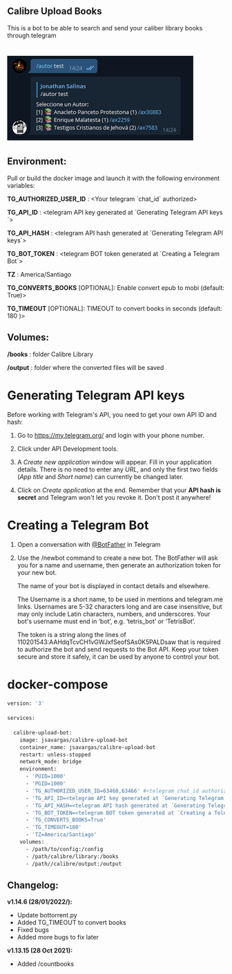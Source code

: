 

## Calibre Upload Books

This is a bot to be able to search and send your caliber library books through telegram

![](img/telegram.png)
=================

## Environment:

 Pull or build the docker image and launch it with the following environment variables:

 **TG_AUTHORIZED_USER_ID** : <Your telegram ´chat_id´ authorized> 
 
 **TG_API_ID** : <telegram API key generated at ´Generating Telegram API keys´>

 **TG_API_HASH** : <telegram API hash generated at ´Generating Telegram API keys´>

 **TG_BOT_TOKEN** : <telegram BOT token generated at ´Creating a Telegram Bot´>
 
 **TZ** : America/Santiago

 **TG_CONVERTS_BOOKS** [OPTIONAL]: Enable convert epub to mobi (default: True)>

 **TG_TIMEOUT** [OPTIONAL]: TIMEOUT to convert books in seconds (default: 180 )>
 

## Volumes:

 **/books** : folder Calibre Library
 
 **/output** : folder where the converted files will be saved




Generating Telegram API keys
=================
Before working with Telegram's API, you need to get your own API ID and hash:

1. Go to https://my.telegram.org/ and login with your
   phone number.

2. Click under API Development tools.

3. A *Create new application* window will appear. Fill in your application
   details. There is no need to enter any *URL*, and only the first two
   fields (*App title* and *Short name*) can currently be changed later.

4. Click on *Create application* at the end. Remember that your
   **API hash is secret** and Telegram won't let you revoke it.
   Don't post it anywhere!

Creating a Telegram Bot
=================
1. Open a conversation with [@BotFather](https://telegram.me/botfather) in Telegram

2. Use the /newbot command to create a new bot. The BotFather will ask you for a name and username, then generate an authorization token for your new bot.

   The name of your bot is displayed in contact details and elsewhere.

   The Username is a short name, to be used in mentions and telegram.me links. Usernames are 5-32 characters long and are case insensitive, but may only include Latin characters, numbers, and underscores. Your bot's username must end in ‘bot’, e.g. ‘tetris_bot’ or ‘TetrisBot’.

   The token is a string along the lines of 110201543:AAHdqTcvCH1vGWJxfSeofSAs0K5PALDsaw that is required to authorize the bot and send requests to the Bot API. Keep your token secure and store it safely, it can be used by anyone to control your bot.

docker-compose
=================

```dockerfile
version: '3'

services:

  calibre-upload-bot:
    image: jsavargas/calibre-upload-bot
    container_name: jsavargas/calibre-upload-bot
    restart: unless-stopped
    network_mode: bridge
    environment:
      - 'PUID=1000'
      - 'PGID=1000'
      - 'TG_AUTHORIZED_USER_ID=63460,63466' #<telegram chat_id authorized>
      - 'TG_API_ID=<telegram API key generated at ´Generating Telegram API keys´>'
      - 'TG_API_HASH=<telegram API hash generated at ´Generating Telegram API keys´>' 
      - 'TG_BOT_TOKEN=<telegram BOT token generated at ´Creating a Telegram Bot´>'
      - 'TG_CONVERTS_BOOKS=True'
      - 'TG_TIMEOUT=180'
      - 'TZ=America/Santiago'
    volumes:
      - /path/to/config:/config
      - /path/calibre/library:/books
      - /path//calibre/output:/output
```

## **Changelog:**
**v1.14.6 (28/01/2022/):**
- Update bottorrent.py
- Added TG_TIMEOUT to convert books
- Fixed bugs
- Added more bugs to fix later

**v1.13.15 (28 Oct 2021):**
- Added /countbooks
